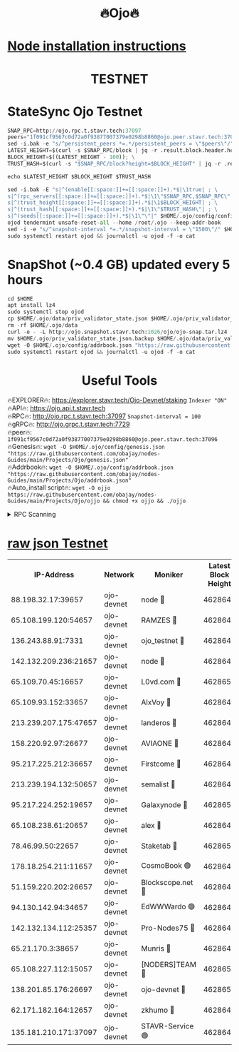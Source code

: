 <h1 align="center"> 🔥Ojo🔥</h1>

[Node installation instructions](https://github.com/obajay/nodes-Guides/tree/main/Projects/Ojo)
=

<h1 align="center"> TESTNET</h1>

# StateSync Ojo Testnet
```python
SNAP_RPC=http://ojo.rpc.t.stavr.tech:37097
peers="1f091cf9567c0d72a0f93877007379e0298b8860@ojo.peer.stavr.tech:37096"
sed -i.bak -e "s/^persistent_peers *=.*/persistent_peers = \"$peers\"/" $HOME/.ojo/config/config.toml
LATEST_HEIGHT=$(curl -s $SNAP_RPC/block | jq -r .result.block.header.height); \
BLOCK_HEIGHT=$((LATEST_HEIGHT - 100)); \
TRUST_HASH=$(curl -s "$SNAP_RPC/block?height=$BLOCK_HEIGHT" | jq -r .result.block_id.hash)

echo $LATEST_HEIGHT $BLOCK_HEIGHT $TRUST_HASH

sed -i.bak -E "s|^(enable[[:space:]]+=[[:space:]]+).*$|\1true| ; \
s|^(rpc_servers[[:space:]]+=[[:space:]]+).*$|\1\"$SNAP_RPC,$SNAP_RPC\"| ; \
s|^(trust_height[[:space:]]+=[[:space:]]+).*$|\1$BLOCK_HEIGHT| ; \
s|^(trust_hash[[:space:]]+=[[:space:]]+).*$|\1\"$TRUST_HASH\"| ; \
s|^(seeds[[:space:]]+=[[:space:]]+).*$|\1\"\"|" $HOME/.ojo/config/config.toml
ojod tendermint unsafe-reset-all --home /root/.ojo --keep-addr-book
sed -i -e "s/^snapshot-interval *=.*/snapshot-interval = \"1500\"/" $HOME/.ojo/config/app.toml
sudo systemctl restart ojod && journalctl -u ojod -f -o cat
```
# SnapShot (~0.4 GB) updated every 5 hours
```python
cd $HOME
apt install lz4
sudo systemctl stop ojod
cp $HOME/.ojo/data/priv_validator_state.json $HOME/.ojo/priv_validator_state.json.backup
rm -rf $HOME/.ojo/data
curl -o - -L http://ojo.snapshot.stavr.tech:1026/ojo/ojo-snap.tar.lz4 | lz4 -c -d - | tar -x -C $HOME/.ojo --strip-components 2
mv $HOME/.ojo/priv_validator_state.json.backup $HOME/.ojo/data/priv_validator_state.json
wget -O $HOME/.ojo/config/addrbook.json "https://raw.githubusercontent.com/obajay/nodes-Guides/main/Projects/Ojo/addrbook.json"
sudo systemctl restart ojod && journalctl -u ojod -f -o cat
```
 <h1 align="center"> Useful Tools</h1>

🔥EXPLORER🔥:        https://explorer.stavr.tech/Ojo-Devnet/staking        `Indexer "ON"` \
🔥API🔥:                     https://ojo.api.t.stavr.tech \
🔥RPC🔥:                    http://ojo.rpc.t.stavr.tech:37097              `Snapshot-interval = 100` \
🔥gRPC🔥:                  http://ojo.grpc.t.stavr.tech:7729 \
🔥peer🔥:                   `1f091cf9567c0d72a0f93877007379e0298b8860@ojo.peer.stavr.tech:37096` \
🔥Genesis🔥:    ```wget -O $HOME/.ojo/config/genesis.json "https://raw.githubusercontent.com/obajay/nodes-Guides/main/Projects/Ojo/genesis.json"``` \
🔥Addrbook🔥:    ```wget -O $HOME/.ojo/config/addrbook.json "https://raw.githubusercontent.com/obajay/nodes-Guides/main/Projects/Ojo/addrbook.json"``` \
🔥Auto_install script🔥: ```wget -O ojjo https://raw.githubusercontent.com/obajay/nodes-Guides/main/Projects/Ojo/ojjo && chmod +x ojjo && ./ojjo```


<details>
<summary>RPC Scanning</summary>

<h2 align="center"> We scan nodes in real time every 4 hours. And we provide the final result of RPC endpoints.
We cannot influence the operation of these nodes in any way. </h2>


```python
If Voting Power is higher than 0 --> then the Node is a validator of the network and may be subject to attack and be a potential threat to the chain.
```
```python
We marked such validators with a red symbol
```

</details>

[raw json Testnet](https://rpc-check.ojot.stavr.tech/ojot/rpc-ojot-result.json)
=


<table><tr><th>IP-Address</th><th>Network</th><th>Moniker</th><th>Latest Block Height</th><th>Earliest Block Height</th><th>Catching Up</th><th>Tx Index</th><th>Voting Power</th><th>Scan Time</th></tr><tr><td>88.198.32.17:39657</td><td>ojo-devnet</td><td>node 🔴</td><td>4628649</td><td>300001</td><td>False</td><td>on</td><td>65654</td><td>2023-12-23T18:56:51.945717968UTC</td></tr><tr><td>65.108.199.120:54657</td><td>ojo-devnet</td><td>RAMZES 🔴</td><td>4628645</td><td>306156</td><td>False</td><td>on</td><td>15420</td><td>2023-12-23T18:56:26.057383814UTC</td></tr><tr><td>136.243.88.91:7331</td><td>ojo-devnet</td><td>ojo_testnet 🔴</td><td>4628646</td><td>308845</td><td>False</td><td>on</td><td>1000</td><td>2023-12-23T18:56:32.454317864UTC</td></tr><tr><td>142.132.209.236:21657</td><td>ojo-devnet</td><td>node 🔴</td><td>4628648</td><td>350001</td><td>False</td><td>on</td><td>1999</td><td>2023-12-23T18:56:48.489319945UTC</td></tr><tr><td>65.109.70.45:16657</td><td>ojo-devnet</td><td>L0vd.com 🔴</td><td>4628650</td><td>695918</td><td>False</td><td>off</td><td>998</td><td>2023-12-23T18:56:57.813935015UTC</td></tr><tr><td>65.109.93.152:33657</td><td>ojo-devnet</td><td>AlxVoy 🔴</td><td>4628648</td><td>2319801</td><td>False</td><td>on</td><td>4536782</td><td>2023-12-23T18:56:48.148381919UTC</td></tr><tr><td>213.239.207.175:47657</td><td>ojo-devnet</td><td>landeros 🔴</td><td>4628648</td><td>2714001</td><td>False</td><td>off</td><td>11083</td><td>2023-12-23T18:56:43.400004463UTC</td></tr><tr><td>158.220.92.97:26677</td><td>ojo-devnet</td><td>AVIAONE 🔴</td><td>4628648</td><td>2754001</td><td>False</td><td>on</td><td>13867</td><td>2023-12-23T18:56:43.115483158UTC</td></tr><tr><td>95.217.225.212:36657</td><td>ojo-devnet</td><td>Firstcome 🔴</td><td>4628646</td><td>2985946</td><td>False</td><td>on</td><td>13566</td><td>2023-12-23T18:56:32.216786526UTC</td></tr><tr><td>213.239.194.132:50657</td><td>ojo-devnet</td><td>semalist 🔴</td><td>4628645</td><td>3223522</td><td>False</td><td>on</td><td>19037</td><td>2023-12-23T18:56:26.392492392UTC</td></tr><tr><td>95.217.224.252:19657</td><td>ojo-devnet</td><td>Galaxynode 🔴</td><td>4628650</td><td>3685492</td><td>False</td><td>on</td><td>11888</td><td>2023-12-23T18:56:54.584374124UTC</td></tr><tr><td>65.108.238.61:20657</td><td>ojo-devnet</td><td>alex 🔴</td><td>4628645</td><td>4158001</td><td>False</td><td>on</td><td>11359</td><td>2023-12-23T18:56:25.687201738UTC</td></tr><tr><td>78.46.99.50:22657</td><td>ojo-devnet</td><td>Staketab 🔴</td><td>4628650</td><td>4254801</td><td>False</td><td>on</td><td>1276</td><td>2023-12-23T18:56:58.068909422UTC</td></tr><tr><td>178.18.254.211:11657</td><td>ojo-devnet</td><td>CosmoBook 🟢</td><td>4628649</td><td>4392001</td><td>False</td><td>off</td><td>0</td><td>2023-12-23T18:56:49.372674379UTC</td></tr><tr><td>51.159.220.202:26657</td><td>ojo-devnet</td><td>Blockscope.net 🔴</td><td>4628644</td><td>4425001</td><td>False</td><td>on</td><td>981</td><td>2023-12-23T18:56:23.291089399UTC</td></tr><tr><td>94.130.142.94:34657</td><td>ojo-devnet</td><td>EdWWWardo 🟢</td><td>4628648</td><td>4438946</td><td>False</td><td>on</td><td>0</td><td>2023-12-23T18:56:45.743934283UTC</td></tr><tr><td>142.132.134.112:25357</td><td>ojo-devnet</td><td>Pro-Nodes75 🔴</td><td>4628645</td><td>4528645</td><td>False</td><td>on</td><td>24651</td><td>2023-12-23T18:56:29.331396673UTC</td></tr><tr><td>65.21.170.3:38657</td><td>ojo-devnet</td><td>Munris 🔴</td><td>4628646</td><td>4528646</td><td>False</td><td>off</td><td>20123</td><td>2023-12-23T18:56:31.779051215UTC</td></tr><tr><td>65.108.227.112:15057</td><td>ojo-devnet</td><td>[NODERS]TEAM 🔴</td><td>4628650</td><td>4528650</td><td>False</td><td>off</td><td>9999</td><td>2023-12-23T18:56:54.913025837UTC</td></tr><tr><td>138.201.85.176:26697</td><td>ojo-devnet</td><td>ojo-devnet 🔴</td><td>4628650</td><td>4528650</td><td>False</td><td>on</td><td>1000024000</td><td>2023-12-23T18:56:57.367544859UTC</td></tr><tr><td>62.171.182.164:12657</td><td>ojo-devnet</td><td>zkhumo 🔴</td><td>4628648</td><td>4616001</td><td>False</td><td>off</td><td>998</td><td>2023-12-23T18:56:48.951682634UTC</td></tr><tr><td>135.181.210.171:37097</td><td>ojo-devnet</td><td>STAVR-Service 🟢</td><td>4628645</td><td>4625001</td><td>False</td><td>on</td><td>0</td><td>2023-12-23T18:56:27.031859053UTC</td></tr></table>